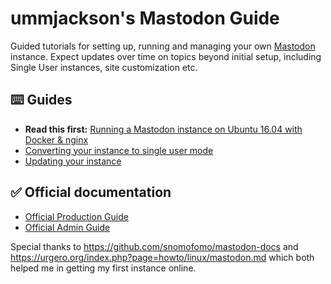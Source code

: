# ummjackson's Mastodon Guide

Guided tutorials for setting up, running and managing your own [Mastodon](https://github.com/tootsuite/mastodon) instance. Expect updates over time on topics beyond initial setup, including Single User instances, site customization etc. 

## ⌨️ Guides

- **Read this first:** [Running a Mastodon instance on Ubuntu 16.04 with Docker & nginx](https://github.com/ummjackson/mastodon-guide/blob/master/up-and-running.md)
- [Converting your instance to single user mode](https://github.com/ummjackson/mastodon-guide/blob/master/single-user-mode.md)
- [Updating your instance](https://github.com/ummjackson/mastodon-guide/blob/master/updating.md)

## ✅ Official documentation

- [Official Production Guide](https://github.com/tootsuite/documentation/blob/master/Running-Mastodon/Production-guide.md)
- [Official Admin Guide](https://github.com/tootsuite/documentation/blob/master/Running-Mastodon/Administration-guide.md)

Special thanks to https://github.com/snomofomo/mastodon-docs and https://urgero.org/index.php?page=howto/linux/mastodon.md which both helped me in getting my first instance online.

